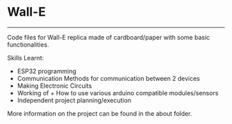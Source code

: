# Wall-E
------------------------------------
Code files for Wall-E replica made of cardboard/paper with some basic functionalities.

Skills Learnt:
- ESP32 programming
- Communication Methods for communication between 2 devices
- Making Electronic Circuits
- Working of + How to use various arduino compatible modules/sensors
- Independent project planning/execution

More information on the project can be found in the about folder.
